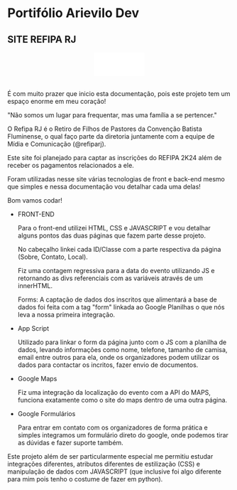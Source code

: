 # Portifólio Arievilo Dev

## SITE REFIPA RJ

<div style="display: flex width: 100%" align="center">
<img align="center" src="./Site REFIPA RJ/imgs/logo refipa.png"></img>
</div><br>

É com muito prazer que inicio esta documentação, pois este projeto tem um espaço enorme em meu coração!

"Não somos um lugar para frequentar, mas uma família a se pertencer."

O Refipa RJ é o Retiro de Filhos de Pastores da Convenção Batista Fluminense, o qual faço parte da diretoria juntamente com a equipe de Mídia e Comunicação (@refiparj).

Este site foi planejado para captar as inscrições do REFIPA 2K24 além de receber os pagamentos relacionados a ele.

Foram utilizadas nesse site várias tecnologias de front e back-end mesmo que simples e nessa documentação vou detalhar cada uma delas!

Bom vamos codar!

- FRONT-END

    Para o front-end utilizei HTML, CSS e JAVASCRIPT e vou detalhar alguns pontos das duas páginas que fazem parte desse projeto.

    No cabeçalho linkei cada ID/Classe com a parte respectiva da página (Sobre, Contato, Local).

    Fiz uma contagem regressiva para a data do evento utilizando JS e retornando as divs referenciais com as variáveis através de um innerHTML.

    Forms: A captação de dados dos inscritos que alimentará a base de dados foi feita com a tag "form" linkada ao Google Planilhas o que nós leva a nossa primeira integração.

- App Script

    Utilizado para linkar o form da página junto com o JS com a planilha de dados, levando informações como nome, telefone, tamanho de camisa, email entre outros para ela, onde os organizadores podem utilizar os dados para contactar os incritos, fazer envio de documentos.

- Google Maps

    Fiz uma integração da localização do evento com a API do MAPS, funciona exatamente como o site do maps dentro de uma outra página.

- Google Formulários

    Para entrar em contato com os organizadores de forma prática e simples integramos um formulário direto do google, onde podemos tirar as dúvidas e fazer suporte também.

Este projeto além de ser particularmente especial me permitiu estudar integrações diferentes, atributos diferentes de estilização (CSS) e manipulação de dados com JAVASCRIPT (que inclusive foi algo diferente para mim pois tenho o costume de fazer em python).